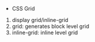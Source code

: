 * CSS Grid
1. display grid/inline-grid
2. grid: generates block level grid
3. inline-grid: inline level grid
